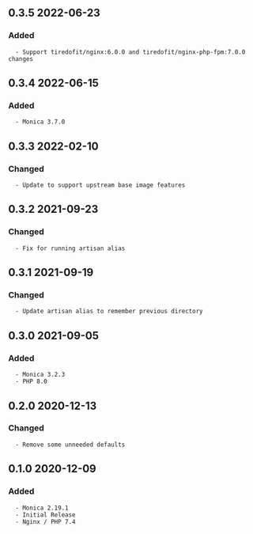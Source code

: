## 0.3.5 2022-06-23 <dave at tiredofit dot ca>

   ### Added
      - Support tiredofit/nginx:6.0.0 and tiredofit/nginx-php-fpm:7.0.0 changes


## 0.3.4 2022-06-15 <dave at tiredofit dot ca>

   ### Added
      - Monica 3.7.0


## 0.3.3 2022-02-10 <dave at tiredofit dot ca>

   ### Changed
      - Update to support upstream base image features


## 0.3.2 2021-09-23 <dave at tiredofit dot ca>

   ### Changed
      - Fix for running artisan alias


## 0.3.1 2021-09-19 <dave at tiredofit dot ca>

   ### Changed
      - Update artisan alias to remember previous directory


## 0.3.0 2021-09-05 <dave at tiredofit dot ca>

   ### Added
      - Monica 3.2.3
      - PHP 8.0


## 0.2.0 2020-12-13 <dave at tiredofit dot ca>

   ### Changed
      - Remove some unneeded defaults


## 0.1.0 2020-12-09 <dave at tiredofit dot ca>

   ### Added
      - Monica 2.19.1
      - Initial Release
      - Nginx / PHP 7.4
